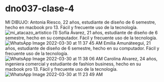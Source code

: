 # dno037-clase-4
MI DIBUJO: Antonia Riesco, 22 años, estudiante de diseño de 6 semestre, hecho en macbook pro 13. Fácil y frecuente uso de la tecnología.
![mi_atacazo_artistico (1)](https://user-images.githubusercontent.com/101259908/160862435-03d54fae-1c93-4e09-a04f-fd1a83e12204.jpg)
Sofía Ávarez, 21 años, estudiante de diseño de 6 semestre, hecho en su computador. Fácil y frecuente uso de la tecnología.
![WhatsApp Image 2022-03-30 at 11 37 45 AM](https://user-images.githubusercontent.com/101259908/160863028-b46cab96-30d7-445d-8367-eaa61a7d2a85.jpeg)
Emilia Amunáteegui, 21 años, estudiante de diseño de 6 semestre, hecho en su computador. Fácil y frecuente uso de la tecnología.
![WhatsApp Image 2022-03-30 at 11 38 06 AM](https://user-images.githubusercontent.com/101259908/160862950-2d5aedca-7493-4e7d-a71b-dd4d99eacf58.jpeg)
Carolina Alvarez, 24 años, ingeniera comercial y estudiante de fashion business, hecho en su macbook pro 13. Fácil y frecuente uso de la tecnología.
![WhatsApp Image 2022-03-30 at 11 23 49 AM](https://user-images.githubusercontent.com/101259908/160863229-975f4d0c-227d-4a27-a394-d3764f067658.jpeg)
